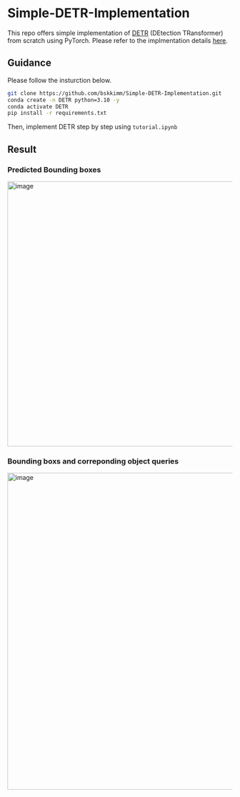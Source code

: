 # Simple-DETR-Implementation
This repo offers simple implementation of [DETR](https://arxiv.org/pdf/2005.12872) (DEtection TRansformer) from scratch using PyTorch.
Please refer to the implmentation details [here](https://medium.com/@bskkim2022/detr-implementation-from-scratch-using-pytorch-0f783fe06363).


## Guidance

Please follow the insturction below.

```bash
git clone https://github.com/bskkimm/Simple-DETR-Implementation.git
conda create -n DETR python=3.10 -y
conda activate DETR
pip install -r requirements.txt
```
Then, implement DETR step by step using `tutorial.ipynb`

## Result

### Predicted Bounding boxes
<img width="594" alt="image" src="https://github.com/user-attachments/assets/92d6fc46-4ab4-448b-ae53-c9087c4fd325" />


### Bounding boxs and correponding object queries

<img width="710" alt="image" src="https://github.com/user-attachments/assets/fc1eb0d9-b0e5-4c26-8b78-34ab3c8eb0c7" />

